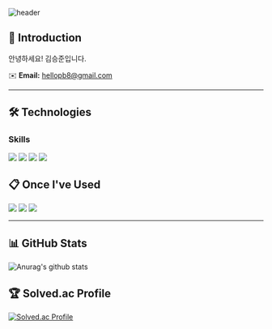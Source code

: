 ![header](https://capsule-render.vercel.app/api?type=wave&color=auto&height=300&section=header&text=Welcome%20👋&fontSize=90)

## 👋 Introduction
안녕하세요! 김승준입니다.

✉️ **Email:** hellopb8@gmail.com

---

## 🛠️ Technologies

### Skills
<img src="https://img.shields.io/badge/java-007396?style=for-the-badge&logo=java&logoColor=white"> <img src="https://img.shields.io/badge/Python-3776AB?style=for-the-badge&logo=Python&logoColor=white"> <img src="https://img.shields.io/badge/oracle-F80000?style=for-the-badge&logo=oracle&logoColor=white"> <img src="https://img.shields.io/badge/spring-6DB33F?style=for-the-badge&logo=spring&logoColor=white"> 

## 📋 Once I've Used
<img src="https://img.shields.io/badge/c++-00599C?style=for-the-badge&logo=c%2B%2B&logoColor=white"> <img src="https://img.shields.io/badge/html5-E34F26?style=for-the-badge&logo=html5&logoColor=white"> <img src="https://img.shields.io/badge/css-1572B6?style=for-the-badge&logo=css3&logoColor=white">

---

## 📊 GitHub Stats
![Anurag's github stats](https://github-readme-stats.vercel.app/api?username=thegr8od&show_icons=true&theme=tokyonight)

## 🏆 Solved.ac Profile
[![Solved.ac Profile](http://mazassumnida.wtf/api/v2/generate_badge?boj=zzjoon)](https://solved.ac/zzjoon/)



